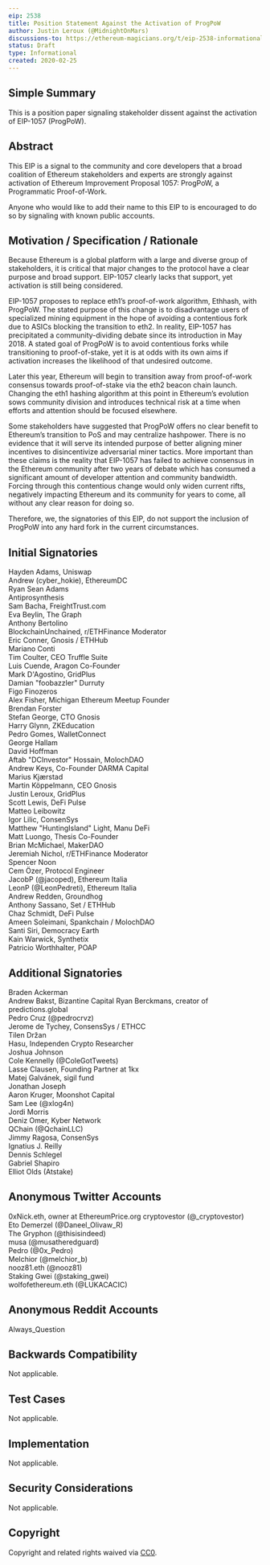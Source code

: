 ```yaml
---
eip: 2538
title: Position Statement Against the Activation of ProgPoW
author: Justin Leroux (@MidnightOnMars)
discussions-to: https://ethereum-magicians.org/t/eip-2538-informational-position-statement-against-the-activation-of-progpow/4040
status: Draft
type: Informational
created: 2020-02-25
---
```


## Simple Summary
This is a position paper signaling stakeholder dissent against the activation of EIP-1057 (ProgPoW).

## Abstract
This EIP is a signal to the community and core developers that a broad coalition of Ethereum stakeholders and experts are strongly against activation of Ethereum Improvement Proposal 1057: ProgPoW, a Programmatic Proof-of-Work.

Anyone who would like to add their name to this EIP to is encouraged to do so by signaling with known public accounts.

## Motivation / Specification / Rationale
Because Ethereum is a global platform with a large and diverse group of stakeholders, it is critical that major changes to the protocol have a clear purpose and broad support. EIP-1057 clearly lacks that support, yet activation is still being considered.

EIP-1057 proposes to replace eth1’s proof-of-work algorithm, Ethhash, with ProgPoW. The stated purpose of this change is to disadvantage users of specialized mining equipment in the hope of avoiding a contentious fork due to ASICs blocking the transition to eth2. In reality, EIP-1057 has precipitated a community-dividing debate since its introduction in May 2018. A stated goal of ProgPoW is to avoid contentious forks while transitioning to proof-of-stake, yet it is at odds with its own aims if activation increases the likelihood of that undesired outcome.

Later this year, Ethereum will begin to transition away from proof-of-work consensus towards proof-of-stake via the eth2 beacon chain launch. Changing the eth1 hashing algorithm at this point in Ethereum’s evolution sows community division and introduces technical risk at a time when efforts and attention should be focused elsewhere.

Some stakeholders have suggested that ProgPoW offers no clear benefit to Ethereum’s transition to PoS and may centralize hashpower. There is no evidence that it will serve its intended purpose of better aligning miner incentives to disincentivize adversarial miner tactics. More important than these claims is the reality that EIP-1057 has failed to achieve consensus in the Ethereum community after two years of debate which has consumed a significant amount of developer attention and community bandwidth. Forcing through this contentious change would only widen current rifts, negatively impacting Ethereum and its community for years to come, all without any clear reason for doing so.

Therefore, we, the signatories of this EIP, do not support the inclusion of ProgPoW into any hard fork in the current circumstances.

## Initial Signatories
Hayden Adams, Uniswap  
Andrew (cyber_hokie), EthereumDC  
Ryan Sean Adams  
Antiprosynthesis  
Sam Bacha, FreightTrust.com  
Eva Beylin, The Graph  
Anthony Bertolino  
BlockchainUnchained, r/ETHFinance Moderator  
Eric Conner, Gnosis / ETHHub  
Mariano Conti  
Tim Coulter, CEO Truffle Suite  
Luis Cuende, Aragon Co-Founder  
Mark D'Agostino, GridPlus  
Damian "foobazzler" Durruty  
Figo Finozeros  
Alex Fisher, Michigan Ethereum Meetup Founder  
Brendan Forster  
Stefan George, CTO Gnosis  
Harry Glynn, ZKEducation  
Pedro Gomes, WalletConnect  
George Hallam  
David Hoffman  
Aftab "DCInvestor" Hossain, MolochDAO  
Andrew Keys, Co-Founder DARMA Capital  
Marius Kjærstad  
Martin Köppelmann, CEO Gnosis  
Justin Leroux, GridPlus  
Scott Lewis, DeFi Pulse  
Matteo Leibowitz  
Igor Lilic, ConsenSys  
Matthew "HuntingIsland" Light, Manu DeFi  
Matt Luongo, Thesis Co-Founder  
Brian McMichael, MakerDAO  
Jeremiah Nichol, r/ETHFinance Moderator  
Spencer Noon  
Cem Özer, Protocol Engineer  
JacobP (@jacoped), Ethereum Italia  
LeonP (@LeonPedreti), Ethereum Italia  
Andrew Redden, Groundhog  
Anthony Sassano, Set / ETHHub  
Chaz Schmidt, DeFi Pulse  
Ameen Soleimani, Spankchain / MolochDAO  
Santi Siri, Democracy Earth  
Kain Warwick, Synthetix  
Patricio Worthhalter, POAP  

## Additional Signatories
Braden Ackerman  
Andrew Bakst, Bizantine Capital
Ryan Berckmans, creator of predictions.global  
Pedro Cruz  (@pedrocrvz)  
Jerome de Tychey, ConsensSys / ETHCC  
Tilen Držan  
Hasu, Independen Crypto Researcher  
Joshua Johnson  
Cole Kennelly (@ColeGotTweets)  
Lasse Clausen, Founding Partner at 1kx  
Matej Galvánek, sigil fund  
Jonathan Joseph  
Aaron Kruger, Moonshot Capital  
Sam Lee (@xlog4n)  
Jordi Morris  
Deniz Omer, Kyber Network  
QChain (@QchainLLC)  
Jimmy Ragosa, ConsenSys  
Ignatius J. Reilly  
Dennis Schlegel  
Gabriel Shapiro  
Elliot Olds (Atstake)  

## Anonymous Twitter Accounts
0xNick.eth, owner at EthereumPrice.org
cryptovestor (@_cryptovestor)  
Eto Demerzel (@Daneel_Olivaw_R)  
The Gryphon (@thisisindeed)  
musa (@musatheredguard)  
Pedro (@0x_Pedro)  
Melchior (@melchior_b)  
nooz81.eth (@nooz81)  
Staking Gwei (@staking_gwei)  
wolfofethereum.eth (@LUKACACIC) 

## Anonymous Reddit Accounts
Always_Question

## Backwards Compatibility
Not applicable.

## Test Cases
Not applicable.

## Implementation
Not applicable.

## Security Considerations
Not applicable.

## Copyright
Copyright and related rights waived via [CC0](https://creativecommons.org/publicdomain/zero/1.0/).
